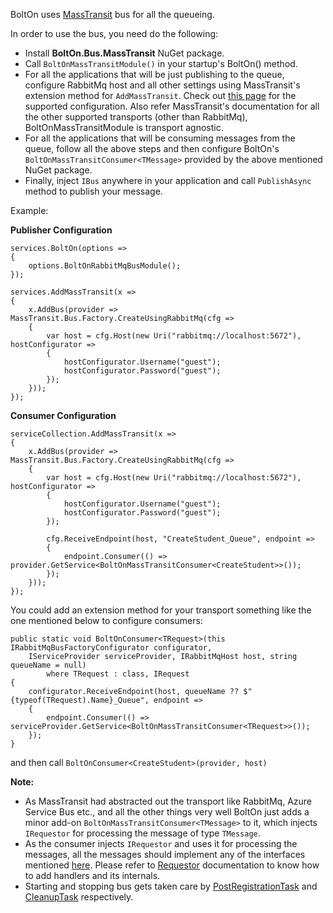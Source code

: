 BoltOn uses [MassTransit](https://masstransit-project.com/) bus for all the queueing. 

In order to use the bus, you need do the following:

* Install **BoltOn.Bus.MassTransit** NuGet package.
* Call `BoltOnMassTransitModule()` in your startup's BoltOn() method. 
* For all the applications that will be just publishing to the queue, configure RabbitMq host and all other settings using MassTransit's extension method for `AddMassTransit`. Check out [this page](https://masstransit-project.com/MassTransit/usage/containers/msdi.html) for the supported configuration. Also refer MassTransit's documentation for all the other supported transports (other than RabbitMq), BoltOnMassTransitModule is transport agnostic.
* For all the applications that will be consuming messages from the queue, follow all the above steps and then configure BoltOn's `BoltOnMassTransitConsumer<TMessage>` provided by the above mentioned NuGet package. 
* Finally, inject `IBus` anywhere in your application and call `PublishAsync` method to publish your message. 

Example:

**Publisher Configuration**

    services.BoltOn(options =>
    {
        options.BoltOnRabbitMqBusModule();
    });

    services.AddMassTransit(x =>
    {
        x.AddBus(provider => MassTransit.Bus.Factory.CreateUsingRabbitMq(cfg =>
        {
            var host = cfg.Host(new Uri("rabbitmq://localhost:5672"), hostConfigurator =>
            {
                hostConfigurator.Username("guest");
                hostConfigurator.Password("guest");
            });
        }));
    });

**Consumer Configuration**

    serviceCollection.AddMassTransit(x =>
    {
        x.AddBus(provider => MassTransit.Bus.Factory.CreateUsingRabbitMq(cfg =>
        {
            var host = cfg.Host(new Uri("rabbitmq://localhost:5672"), hostConfigurator =>
            {
                hostConfigurator.Username("guest");
                hostConfigurator.Password("guest");
            });

            cfg.ReceiveEndpoint(host, "CreateStudent_Queue", endpoint =>
            {
                endpoint.Consumer(() => provider.GetService<BoltOnMassTransitConsumer<CreateStudent>>());
            });
        }));
    });

You could add an extension method for your transport something like the one mentioned below to configure consumers:

    public static void BoltOnConsumer<TRequest>(this IRabbitMqBusFactoryConfigurator configurator, 
        IServiceProvider serviceProvider, IRabbitMqHost host, string queueName = null)
            where TRequest : class, IRequest
    {
        configurator.ReceiveEndpoint(host, queueName ?? $"{typeof(TRequest).Name}_Queue", endpoint =>
        {
            endpoint.Consumer(() => serviceProvider.GetService<BoltOnMassTransitConsumer<TRequest>>());
        });
    } 

and then call `BoltOnConsumer<CreateStudent>(provider, host)`

**Note:**

* As MassTransit had abstracted out the transport like RabbitMq, Azure Service Bus etc., and all the other things very well BoltOn just adds a minor add-on `BoltOnMassTransitConsumer<TMessage>` to it, which injects `IRequestor` for processing the message of type `TMessage`.
* As the consumer injects `IRequestor` and uses it for processing the messages, all the messages should implement any of the interfaces mentioned [here](../Requestor/#request-response-and-handler). 
Please refer to [Requestor](../requestor) documentation to know how to add handlers and its internals.
* Starting and stopping bus gets taken care by [PostRegistrationTask](https://github.com/gokulm/BoltOn/blob/master/src/BoltOn.Bus.MassTransit/PostRegistrationTask.cs) and [CleanupTask](https://github.com/gokulm/BoltOn/blob/master/src/BoltOn.Bus.MassTransit/CleanupTask.cs) respectively. 
